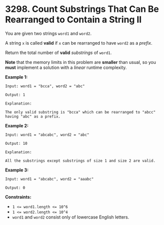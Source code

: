 # 3298. Count Substrings That Can Be Rearranged to Contain a String II

You are given two strings `word1` and `word2`.

A string `x` is called **valid** if `x` can be rearranged to have `word2` as a *prefix*.

Return the total number of **valid** *substrings* of `word1`.

**Note** that the memory limits in this problem are **smaller** than usual, so you **must** implement a solution with a *linear* runtime complexity.

**Example 1:**

```()
Input: word1 = "bcca", word2 = "abc"

Output: 1

Explanation:

The only valid substring is "bcca" which can be rearranged to "abcc" having "abc" as a prefix.
```

**Example 2:**

```()
Input: word1 = "abcabc", word2 = "abc"

Output: 10

Explanation:

All the substrings except substrings of size 1 and size 2 are valid.
```

**Example 3:**

```()
Input: word1 = "abcabc", word2 = "aaabc"

Output: 0
```

**Constraints:**

- `1 <= word1.length <= 10^6`
- `1 <= word2.length <= 10^4`
- `word1` and `word2` consist only of lowercase English letters.
